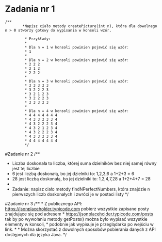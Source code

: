 # Zadania nr 1
    /**
            *Napisz ciało metody createPicture(int n), która dla dowolnego n > 0 stworzy gotowy do wypisania w konsoli wzór.
            
             * Przykłady:
             *
             * Dla n = 1 w konsoli powinien pojawić się wzór:
             * 1
             *
             * Dla n = 2 w konsoli powinien pojawić się wzór:
             * 2 2 2
             * 2 1 2
             * 2 2 2
             *
             * Dla n = 3 w konsoli powinien pojawić się wzór:
             * 3 3 3 3 3
             * 3 2 2 2 3
             * 3 2 1 2 3
             * 3 2 2 2 3
             * 3 3 3 3 3
             *
             * Dla n = 4 w konsoli powinien pojawić się wzór:
             * 4 4 4 4 4 4 4
             * 4 3 3 3 3 3 4
             * 4 3 2 2 2 3 4
             * 4 3 2 1 2 3 4
             * 4 3 2 2 2 3 4
             * 4 3 3 3 3 3 4
             * 4 4 4 4 4 4 4
             */
#Zadanie nr 2
/**
 * Liczba doskonała to liczba, której suma dzielników bez niej samej równy jest tej liczbie
 * 6 jest liczbą doskonałą, bo jej dzielniki to: 1,2,3,6 a 1+2+3 = 6
 * 28 jest liczbą doskonałą, bo jej dzielniki to: 1,2,4,7,28 a 1+2+4+7 = 28
 *
 * Zadanie: napisz ciało metody findNPerfectNumbers, która znajdzie n pierwszych liczb doskonałych i zwróci je w postaci listy
 */

#Zadanie nr 3
     /**
     * Z publicznego API: https://jsonplaceholder.typicode.com pobierz wszystkie zapisane posty znajdujące się pod adresem
     * https://jsonplaceholder.typicode.com/posts tak by po wywołaniu metody getPosts() można było wypisać wszystkie elementy w konsoli,
     * podobnie jak wypisuje je przeglądarka po wejściu w link.
     *
     * Można skorzystać z dowolnych sposobów pobierania danych z API dostępnych dla języka Java.
     */


